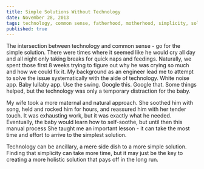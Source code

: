 ```yaml
---
title: Simple Solutions Without Technology
date: November 28, 2013
tags: technology, common sense, fatherhood, motherhood, simplicity, solution
published: true
---
```


The intersection between technology and common sense - go for the simple solution. There were times where it seemed like he would cry all day and all night only taking breaks for quick naps and feedings. Naturally, we spent those first 8 weeks trying to figure out why he was crying so much and how we could fix it. My background as an engineer lead me to attempt to solve the issue systematically with the aide of technology. White noise app. Baby lullaby app. Use the swing. Google this. Google that. Some things helped, but the technology was only a temporary distraction for the baby.

My wife took a more maternal and natural approach. She soothed him with song, held and rocked him for hours, and reassured him with her tender touch. It was exhausting work, but it was exactly what he needed. Eventually, the baby would learn how to self-soothe, but until then this manual process She taught me an important lesson - it can take the most time and effort to arrive to the simplest solution.

Technology can be ancillary, a mere side dish to a more simple solution. Finding that simplicity can take more time, but it may just be the key to creating a more holistic solution that pays off in the long run.
